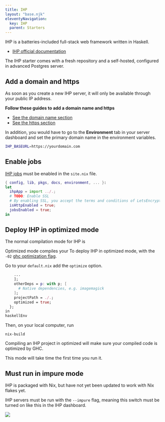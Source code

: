 ```yaml
---
title: IHP
layout: "base.njk"
eleventyNavigation:
  key: IHP
  parent: Starters
---
```


IHP is a batteries-included full-stack web framework written in Haskell.

- [IHP official documentation]()

The IHP starter comes with a fresh repository and a self-hosted, configured in advanced Postgres server.

## Add a domain and https

As soon as you create a new IHP server, it will only be available through your public IP address.

**Follow these guides to add a domain name and https**

- [See the domain name section](/servers/add-domain)
- [See the https section](/servers/https)

In addition, you would have to go to the **Environment** tab in your server dashboard and set the primary domain name in the environment variables.

```bash
IHP_BASEURL=https://yourdomain.com
```

## Enable jobs

[IHP jobs](https://ihp.digitallyinduced.com/Guide/jobs.html#jobs) must be enabled in the `site.nix` file.

```nix
{ config, lib, pkgs, docs, environment, ... }:
let
  ihpApp = import ../.;
  # TODO: Enable SSL
  # By enabling SSL, you accept the terms and conditions of LetsEncrypt
  isHttpEnabled = true;
  jobsEnabled = true;
in
```

## Deploy IHP in optimized mode

The normal compilation mode for IHP is

Optimized mode compiles your To deploy IHP in optimized mode, with the `-02` [ghc optimization flag](https://downloads.haskell.org/ghc/latest/docs/users_guide/using-optimisation.html#o-convenient-packages-of-optimisation-flags).

Go to your `default.nix` add the `optimize` option.

```nix
    ...
    ];
    otherDeps = p: with p; [
      # Native dependencies, e.g. imagemagick
    ];
    projectPath = ./.;
    optimized = true;
  };
in
haskellEnv
```

Then, on your local computer, run

```
nix-build
```

Compiling an IHP project in optimized will make sure your compiled code is optimized by GHC.

This mode will take time the first time you run it.

## Must run in impure mode

IHP is packaged with Nix, but have not yet been updated to work with Nix flakes yet.

IHP servers must be run with the `--impure` flag, meaning this switch must be turned on like this in the IHP dashboard.

<img class="border" src="/images/impure-switch.jpg" />
